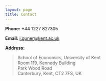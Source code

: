 ```yaml
---
layout: page
title: Contact
---
```


**Phone:**   +44 1227 827305

**Email:**   i.guner@kent.ac.uk 

**Address:** 

> School of Economics, University of Kent <br> Room 119, Kennedy Building <br> Park Wood Road <br>Canterbury, Kent, CT2 7FS, UK
